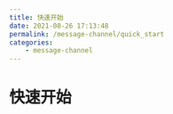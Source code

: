 ```yaml
---
title: 快速开始
date: 2021-08-26 17:13:48
permalink: /message-channel/quick_start
categories:
    - message-channel
---
```


# 快速开始